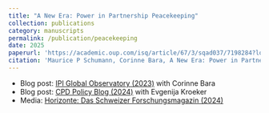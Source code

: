 ```yaml
---
title: "A New Era: Power in Partnership Peacekeeping"
collection: publications
category: manuscripts
permalink: /publication/peacekeeping
date: 2025
paperurl: 'https://academic.oup.com/isq/article/67/3/sqad037/7198284?login=false'
citation: 'Maurice P Schumann, Corinne Bara, A New Era: Power in Partnership Peacekeeping, *International Studies Quarterly*, 67(3).'
---
```


- Blog post: [IPI Global Observatory (2023)](https://theglobalobservatory.org/2023/10/partnership-peacekeeping-works-what-does-this-mean-in-a-divided-world/) with Corinne Bara
- Blog post: [CPD Policy Blog (2024)](https://policyblog.empowermentforpeace.org/2024/02/reversed-roles-partnership-peacekeeping/) with Evgenija Kroeker
- Media: [Horizonte: Das Schweizer Forschungsmagazin (2024)](https://www.horizonte-magazin.ch/2024/12/05/harmoniesuche-in-variationen/) 